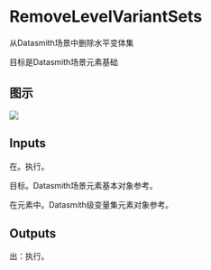 # RemoveLevelVariantSets

从Datasmith场景中删除水平变体集

目标是Datasmith场景元素基础

## 图示

![]($-20221218-18403423.png)

## Inputs

在。执行。

目标。Datasmith场景元素基本对象参考。

在元素中。Datasmith级变量集元素对象参考。  

## Outputs

出：执行。
